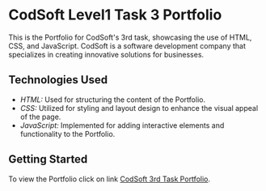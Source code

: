 # CodSoft Level1 Task 3 Portfolio

This is the Portfolio for CodSoft's 3rd task, showcasing the use of HTML, CSS, and JavaScript. CodSoft is a software development company that specializes in creating innovative solutions for businesses.

## Technologies Used

- *HTML:* Used for structuring the content of the Portfolio.
- *CSS:* Utilized for styling and layout design to enhance the visual appeal of the page.
- *JavaScript:* Implemented for adding interactive elements and functionality to the Portfolio.

## Getting Started

To view the Portfolio click on link [CodSoft 3rd Task Portfolio](https://humamokashi.github.io/CodSoft_level1_task3/).

